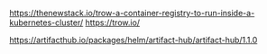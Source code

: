 https://thenewstack.io/trow-a-container-registry-to-run-inside-a-kubernetes-cluster/
https://trow.io/

https://artifacthub.io/packages/helm/artifact-hub/artifact-hub/1.1.0
